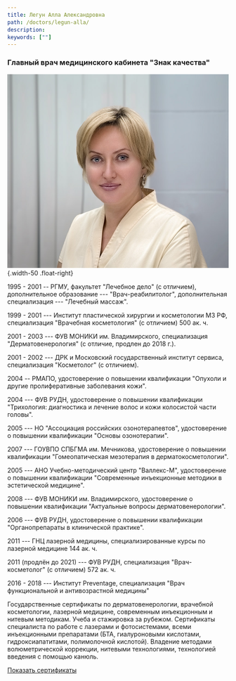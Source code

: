 ```yaml
---
title: Легун Алла Александровна
path: /doctors/legun-alla/
description:
keywords: [""]
---
```


### Главный врач медицинского кабинета "Знак качества"

![](./legun-alla.jpg){.width-50 .float-right}

1995 - 2001 -- РГМУ, факультет "Лечебное дело" (с отличием),
дополнительное образование --- "Врач-реабилитолог", дополнительная
специализация --- "Лечебный массаж".

1999 - 2001 --- Институт пластической хирургии и косметологии МЗ РФ,
специализация "Врачебная косметология" (с отличием) 500 ак. ч.

2001 - 2003 --- ФУВ МОНИКИ им. Владимирского, специализация
"Дерматовенерология" (с отличие, продлен до 2018 г.).

2001 - 2002 --- ДРК и Московский государственный институт сервиса,
специализация "Косметолог" (с отличием).

2004 -- РМАПО, удостоверение о повышении квалификации "Опухоли и другие
пролиферативные заболевания кожи".

2004 --- ФУВ РУДН, удостоверение о повышении квалификации "Трихология:
диагностика и лечение волос и кожи колосистой части головы".

2005 --- НО "Ассоциация российских озонотерапевтов", удостоверение о
повышении квалификации "Основы озонотерапии".

2007 --- ГОУВПО СПБГМА им. Мечникова, удостоверение о повышении
квалификации "Гомеопатическая мезотерапия в дерматокосметологии".

2005 --- АНО Учебно-методический центр "Валлекс-М", удостоверение о
повышении квалификации "Современные инъекционные методики в эстетической
медицине".

2008 --- ФУВ МОНИКИ им. Владимирского, удостоверение о повышении
квалификации "Актуальные вопросы дерматовенерологии".

2006 --- ФУВ РУДН, удостоверение о повышении квалификации
"Органопрепараты в клинической практике".

2011 --- ГНЦ лазерной медицины, специализированные курсы по лазерной
медицине 144 ак. ч.

2011 (продлён до 2021) --- ФУВ РУДН, специализация "Врач-косметолог" (с
отличием) 572 ак. ч.

2016 - 2018 --- Институт Preventage, специализация "Врач функциональной
и антивозрастной медицины"

Государственные сертификаты по дерматовенерологии, врачебной
косметологии, лазерной медицине, современным инъекционным и нитевым
методикам. Учеба и стажировка за рубежом. Сертификаты специалиста по
работе с лазерами и фотосистемами, всеми инъекционными препаратами (БТА,
гиалуроновыми кислотами, гидроксиапатитами, полимолочной кислотой).
Владение методами волюметрической коррекции, нитевыми технологиями,
технологией введения с помощью канюль.

[Показать сертификаты](./legun-alla-certificates.pdf)